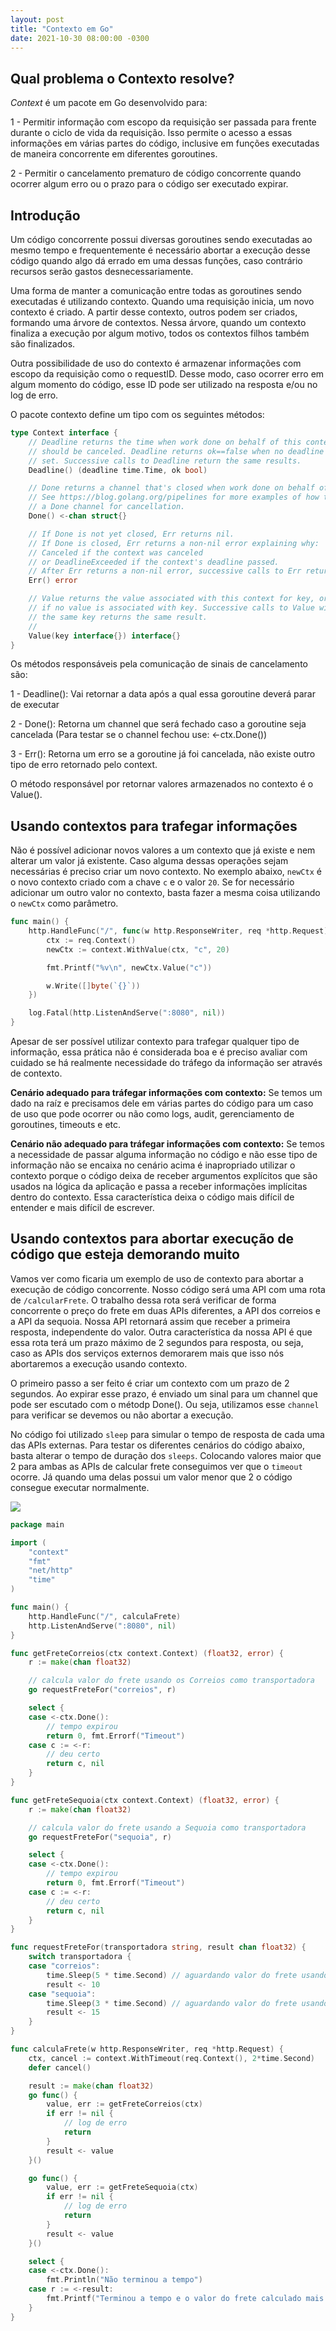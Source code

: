 ```yaml
---
layout: post
title: "Contexto em Go"
date: 2021-10-30 08:00:00 -0300
---
```


## Qual problema o Contexto resolve?

_Context_ é um pacote em Go desenvolvido para:

1 - Permitir informação com escopo da requisição ser passada para frente durante o ciclo de vida da requisição. Isso permite o acesso a essas informações em várias partes do código, inclusive em funções executadas de maneira concorrente em diferentes goroutines.

2 - Permitir o cancelamento prematuro de código concorrente quando ocorrer algum erro ou o prazo para o código ser executado expirar.

## Introdução

Um código concorrente possui diversas goroutines sendo executadas ao mesmo tempo e frequentemente é necessário abortar a execução desse código quando algo dá errado em uma dessas funções, caso contrário recursos serão gastos desnecessariamente.

Uma forma de manter a comunicação entre todas as goroutines sendo executadas é utilizando contexto. Quando uma requisição inicia, um novo contexto é criado. A partir desse contexto, outros podem ser criados, formando uma árvore de contextos. Nessa árvore, quando um contexto finaliza a execução por algum motivo, todos os contextos filhos também são finalizados.

Outra possibilidade de uso do contexto é armazenar informações com escopo da requisição como o requestID. Desse modo, caso ocorrer erro em algum momento do código, esse ID pode ser utilizado na resposta e/ou no log de erro.

O pacote contexto define um tipo com os seguintes métodos:

```go
type Context interface {
	// Deadline returns the time when work done on behalf of this context
	// should be canceled. Deadline returns ok==false when no deadline is
	// set. Successive calls to Deadline return the same results.
	Deadline() (deadline time.Time, ok bool)

	// Done returns a channel that's closed when work done on behalf of this
	// See https://blog.golang.org/pipelines for more examples of how to use
	// a Done channel for cancellation.
	Done() <-chan struct{}

	// If Done is not yet closed, Err returns nil.
	// If Done is closed, Err returns a non-nil error explaining why:
	// Canceled if the context was canceled
	// or DeadlineExceeded if the context's deadline passed.
	// After Err returns a non-nil error, successive calls to Err return the same error.
	Err() error

	// Value returns the value associated with this context for key, or nil
	// if no value is associated with key. Successive calls to Value with
	// the same key returns the same result.
	//
	Value(key interface{}) interface{}
}
```

Os métodos responsáveis pela comunicação de sinais de cancelamento são:

1 - Deadline(): Vai retornar a data após a qual essa goroutine deverá parar de executar

2 - Done(): Retorna um channel que será fechado caso a goroutine seja cancelada (Para testar se o channel fechou use: <-ctx.Done())

3 - Err(): Retorna um erro se a goroutine já foi cancelada, não existe outro tipo de erro retornado pelo context.

O método responsável por retornar valores armazenados no contexto é o Value().

## Usando contextos para trafegar informações

Não é possível adicionar novos valores a um contexto que já existe e nem alterar um valor já existente. Caso alguma dessas operações sejam necessárias é preciso criar um novo contexto. No exemplo abaixo, `newCtx` é o novo contexto criado com a chave `c` e o valor `20`. Se for necessário adicionar um outro valor no contexto, basta fazer a mesma coisa utilizando o `newCtx` como parâmetro.

```go
func main() {
	http.HandleFunc("/", func(w http.ResponseWriter, req *http.Request) {
		ctx := req.Context()
		newCtx := context.WithValue(ctx, "c", 20)

		fmt.Printf("%v\n", newCtx.Value("c"))

		w.Write([]byte(`{}`))
	})

	log.Fatal(http.ListenAndServe(":8080", nil))
}
```

Apesar de ser possível utilizar contexto para trafegar qualquer tipo de informação, essa prática não é considerada boa e é preciso avaliar com cuidado se há realmente necessidade do tráfego da informação ser através de contexto.

**Cenário adequado para tráfegar informações com contexto:** Se temos um dado na raíz e precisamos dele em várias partes do código para um caso de uso que pode ocorrer ou não como logs, audit, gerenciamento de goroutines, timeouts e etc.

**Cenário não adequado para tráfegar informações com contexto:** Se temos a necessidade de passar alguma informação no código e não esse tipo de informação não se encaixa no cenário acima é inapropriado utilizar o contexto porque o código deixa de receber argumentos explícitos que são usados na lógica da aplicação e passa a receber informações implícitas dentro do contexto. Essa característica deixa o código mais difícil de entender e mais difícil de escrever.

## Usando contextos para abortar execução de código que esteja demorando muito

Vamos ver como ficaria um exemplo de uso de contexto para abortar a execução de código concorrente. Nosso código será uma API com uma rota de `/calcularFrete`. O trabalho dessa rota será verificar de forma concorrente o preço do frete em duas APIs diferentes, a API dos correios e a API da sequoia. Nossa API retornará assim que receber a primeira resposta, independente do valor. Outra característica da nossa API é que essa rota terá um prazo máximo de 2 segundos para resposta, ou seja, caso as APIs dos serviços externos demorarem mais que isso nós abortaremos a execução usando contexto.

O primeiro passo a ser feito é criar um contexto com um prazo de 2 segundos. Ao expirar esse prazo, é enviado um sinal para um channel que pode ser escutado com o métodp Done(). Ou seja, utilizamos esse `channel` para verificar se devemos ou não abortar a execução.

No código foi utilizado `sleep` para simular o tempo de resposta de cada uma das APIs externas.
Para testar os diferentes cenários do código abaixo, basta alterar o tempo de duração dos `sleeps`. Colocando valores maior que 2 para ambas as APIs de calcular frete conseguimos ver que o `timeout` ocorre. Já quando uma delas possui um valor menor que 2 o código consegue executar normalmente.

![]({{site.url}}/assets/img/contexto-go/api-calcular-frete.png)

```go
package main

import (
	"context"
	"fmt"
	"net/http"
	"time"
)

func main() {
	http.HandleFunc("/", calculaFrete)
	http.ListenAndServe(":8080", nil)
}

func getFreteCorreios(ctx context.Context) (float32, error) {
	r := make(chan float32)

	// calcula valor do frete usando os Correios como transportadora
	go requestFreteFor("correios", r)

	select {
	case <-ctx.Done():
		// tempo expirou
		return 0, fmt.Errorf("Timeout")
	case c := <-r:
		// deu certo
		return c, nil
	}
}

func getFreteSequoia(ctx context.Context) (float32, error) {
	r := make(chan float32)

	// calcula valor do frete usando a Sequoia como transportadora
	go requestFreteFor("sequoia", r)

	select {
	case <-ctx.Done():
		// tempo expirou
		return 0, fmt.Errorf("Timeout")
	case c := <-r:
		// deu certo
		return c, nil
	}
}

func requestFreteFor(transportadora string, result chan float32) {
	switch transportadora {
	case "correios":
		time.Sleep(5 * time.Second) // aguardando valor do frete usando os Correios como transportadora
		result <- 10
	case "sequoia":
		time.Sleep(3 * time.Second) // aguardando valor do frete usando os Correios como transportadora
		result <- 15
	}
}

func calculaFrete(w http.ResponseWriter, req *http.Request) {
	ctx, cancel := context.WithTimeout(req.Context(), 2*time.Second)
	defer cancel()

	result := make(chan float32)
	go func() {
		value, err := getFreteCorreios(ctx)
		if err != nil {
			// log de erro
			return
		}
		result <- value
	}()

	go func() {
		value, err := getFreteSequoia(ctx)
		if err != nil {
			// log de erro
			return
		}
		result <- value
	}()

	select {
	case <-ctx.Done():
		fmt.Println("Não terminou a tempo")
	case r := <-result:
		fmt.Printf("Terminou a tempo e o valor do frete calculado mais rapido foi: %.2f\n", r)
	}
}
```
